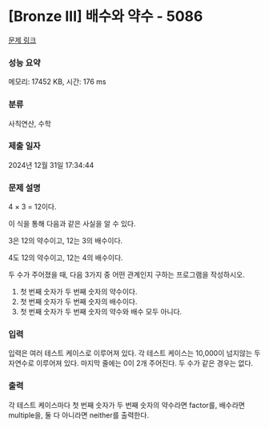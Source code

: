 # [Bronze III] 배수와 약수 - 5086 

[문제 링크](https://www.acmicpc.net/problem/5086) 

### 성능 요약

메모리: 17452 KB, 시간: 176 ms

### 분류

사칙연산, 수학

### 제출 일자

2024년 12월 31일 17:34:44

### 문제 설명

<p style="user-select: auto !important;">4 × 3 = 12이다.</p>

<p style="user-select: auto !important;">이 식을 통해 다음과 같은 사실을 알 수 있다.</p>

<p style="user-select: auto !important;">3은 12의 약수이고, 12는 3의 배수이다.</p>

<p style="user-select: auto !important;">4도 12의 약수이고, 12는 4의 배수이다.</p>

<p style="user-select: auto !important;">두 수가 주어졌을 때, 다음 3가지 중 어떤 관계인지 구하는 프로그램을 작성하시오.</p>

<ol style="user-select: auto !important;">
	<li style="user-select: auto !important;">첫 번째 숫자가 두 번째 숫자의 약수이다.</li>
	<li style="user-select: auto !important;">첫 번째 숫자가 두 번째 숫자의 배수이다.</li>
	<li style="user-select: auto !important;">첫 번째 숫자가 두 번째 숫자의 약수와 배수 모두 아니다.</li>
</ol>

### 입력 

 <p style="user-select: auto !important;">입력은 여러 테스트 케이스로 이루어져 있다. 각 테스트 케이스는 10,000이 넘지않는 두 자연수로 이루어져 있다. 마지막 줄에는 0이 2개 주어진다. 두 수가 같은 경우는 없다.</p>

### 출력 

 <p style="user-select: auto !important;">각 테스트 케이스마다 첫 번째 숫자가 두 번째 숫자의 약수라면 factor를, 배수라면 multiple을, 둘 다 아니라면 neither를 출력한다.</p>

